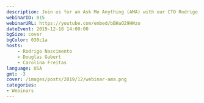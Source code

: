 ```yaml
---
description: Join us for an Ask Me Anything (AMA) with our CTO Rodrigo Nascimento. Rodrigo will be answering your questions live and discussing current developments, product launches and much much more. Join us in the <a class="button--link" href="https://open.rocket.chat/group/kgzels-7-wzjhe-3-kptl">webinar channel</a> at our open server.
webinarID: 015
webinarURL: https://youtube.com/embed/bBHaO29HWzo
dateEvent: 2019-12-18 14:00:00
bgSize: cover
bgColor: 030c1a
hosts:
    - Rodrigo Nascimento
    - Douglas Gubert
    - Carolina Freitas
language: USA
gmt: -3
cover: /images/posts/2019/12/webinar-ama.png
categories:
- Webinars
---
```

